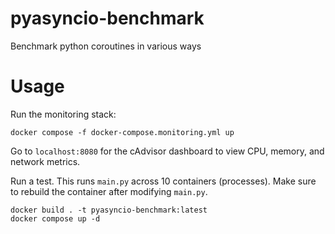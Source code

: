 # pyasyncio-benchmark
Benchmark python coroutines in various ways


# Usage

Run the monitoring stack:
```shell
docker compose -f docker-compose.monitoring.yml up
```

Go to `localhost:8080` for the cAdvisor dashboard to view CPU, memory, and network metrics.


Run a test.  This runs `main.py` across 10 containers (processes).  Make sure to rebuild the container
after modifying `main.py`.
```shell
docker build . -t pyasyncio-benchmark:latest
docker compose up -d
```
